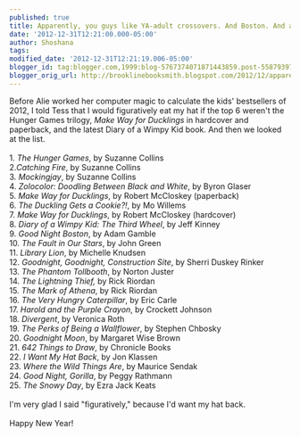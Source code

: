 ```yaml
---
published: true
title: Apparently, you guys like YA-adult crossovers. And Boston. And also other stuff.
date: '2012-12-31T12:21:00.000-05:00'
author: Shoshana
tags: 
modified_date: '2012-12-31T12:21:19.006-05:00'
blogger_id: tag:blogger.com,1999:blog-5767374071871443859.post-5587939726510376111
blogger_orig_url: http://brooklinebooksmith.blogspot.com/2012/12/apparently-you-guys-like-ya-adult.html
---
```


Before Alie worked her computer magic to calculate the kids' bestsellers of 2012, I told Tess that I would figuratively eat my hat if the top 6 weren't the Hunger Games trilogy, <em>Make Way for Ducklings </em>in hardcover and paperback, and the latest Diary of a Wimpy Kid book. And then we looked at the list.<br /><br />1. <em>The Hunger Games</em>, by Suzanne Collins <br />2.<em>Catching Fire</em>, by Suzanne Collins<br />3. <em>Mockingjay</em>, by Suzanne Collins<br />4. <em>Zolocolor: Doodling Between Black and White</em>, by Byron Glaser<br />5. <em>Make Way for Ducklings</em>, by Robert McCloskey (paperback)<br />6. <em>The Duckling Gets a Cookie?!</em>, by Mo Willems<br />7. <em>Make Way for Ducklings</em>, by Robert McCloskey (hardcover)<br />8. <em>Diary of a Wimpy Kid: The Third Wheel</em>, by Jeff Kinney<br />9. <em>Good Night Boston</em>, by Adam Gamble<br />10. <em>The Fault in Our Stars</em>, by John Green<br />11. <em>Library Lion</em>, by Michelle Knudsen<br />12. <em>Goodnight, Goodnight, Construction Site</em>, by Sherri Duskey Rinker<br />13. <em>The Phantom Tollbooth</em>, by Norton Juster<br />14. <em>The Lightning Thief,</em> by Rick Riordan<br />15. <em>The Mark of Athena</em>, by Rick Riordan<br />16. <em>The Very Hungry Caterpillar</em>, by Eric Carle<br />17. <em>Harold and the Purple Crayon</em>, by Crockett Johnson<br />18. <em>Divergent</em>, by Veronica Roth<br />19. <em>The Perks of Being a Wallflower</em>, by Stephen Chbosky<br />20. <em>Goodnight Moon</em>, by Margaret Wise Brown<br />21. <em>642 Things to Draw</em>, by Chronicle Books<br />22. <em>I Want My Hat Back</em>, by Jon Klassen<br />23. <em>Where the Wild Things Are</em>, by Maurice Sendak<br />24. <em>Good Night, Gorilla</em>, by Peggy Rathmann<br />25. <em>The Snowy Day</em>, by Ezra Jack Keats<br /><br />I'm very glad I said "figuratively," because I'd want my hat back.<br /><br />Happy New Year!